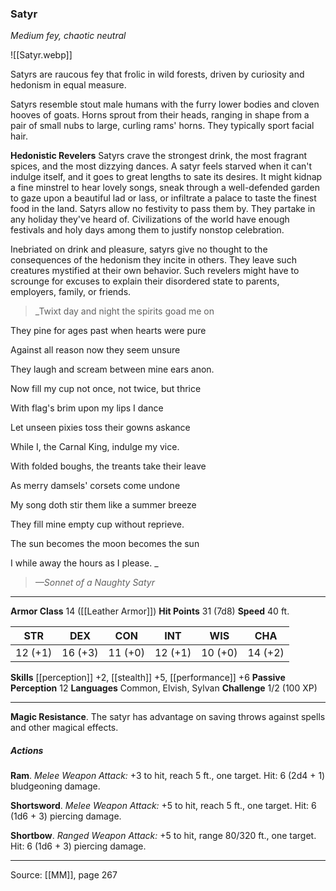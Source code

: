 ### Satyr
_Medium fey, chaotic neutral_

![[Satyr.webp]]

Satyrs are raucous fey that frolic in wild forests, driven by curiosity and hedonism in equal measure.

Satyrs resemble stout male humans with the furry lower bodies and cloven hooves of goats. Horns sprout from their heads, ranging in shape from a pair of small nubs to large, curling rams' horns. They typically sport facial hair.

**Hedonistic Revelers** Satyrs crave the strongest drink, the most fragrant spices, and the most dizzying dances. A satyr feels starved when it can't indulge itself, and it goes to great lengths to sate its desires. It might kidnap a fine minstrel to hear lovely songs, sneak through a well-defended garden to gaze upon a beautiful lad or lass, or infiltrate a palace to taste the finest food in the land. Satyrs allow no festivity to pass them by. They partake in any holiday they've heard of. Civilizations of the world have enough festivals and holy days among them to justify nonstop celebration.

Inebriated on drink and pleasure, satyrs give no thought to the consequences of the hedonism they incite in others. They leave such creatures mystified at their own behavior. Such revelers might have to scrounge for excuses to explain their disordered state to parents, employers, family, or friends.



> _Twixt day and night the spirits goad me on

They pine for ages past when hearts were pure

Against all reason now they seem unsure

They laugh and scream between mine ears anon.

Now fill my cup not once, not twice, but thrice

With flag's brim upon my lips I dance

Let unseen pixies toss their gowns askance

While I, the Carnal King, indulge my vice.

With folded boughs, the treants take their leave

As merry damsels' corsets come undone

My song doth stir them like a summer breeze

They fill mine empty cup without reprieve.

The sun becomes the moon becomes the sun

I while away the hours as I please.
_
> _—Sonnet of a Naughty Satyr_





---

**Armor Class** 14 ([[Leather Armor]])
**Hit Points** 31 (7d8)
**Speed** 40 ft.

| STR     | DEX     | CON     | INT     | WIS     | CHA     |
|---------|---------|---------|---------|---------|---------|
| 12 (+1) | 16 (+3) | 11 (+0) | 12 (+1) | 10 (+0) | 14 (+2) |

**Skills** [[perception]] +2, [[stealth]] +5, [[performance]] +6
**Passive Perception** 12
**Languages** Common, Elvish, Sylvan
**Challenge** 1/2 (100 XP)

---

**Magic Resistance**. The satyr has advantage on saving throws against spells and other magical effects.

##### Actions
**Ram**. _Melee Weapon Attack:_ +3 to hit, reach 5 ft., one target. Hit: 6 (2d4 + 1) bludgeoning damage.

**Shortsword**. _Melee Weapon Attack:_ +5 to hit, reach 5 ft., one target. Hit: 6 (1d6 + 3) piercing damage.

**Shortbow**. _Ranged Weapon Attack:_ +5 to hit, range 80/320 ft., one target. Hit: 6 (1d6 + 3) piercing damage.


---

Source: [[MM]], page 267